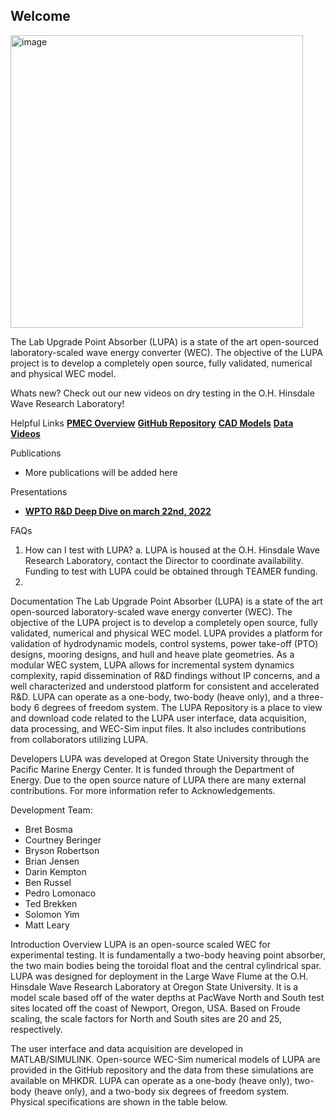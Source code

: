 ## Welcome

<img width="468" alt="image" src="https://user-images.githubusercontent.com/75865953/166865752-c4924ca0-913b-4bd9-9383-e20225a07192.png">

The Lab Upgrade Point Absorber (LUPA) is a state of the art open-sourced laboratory-scaled wave energy converter (WEC). The objective of the LUPA project is to develop a completely open source, fully validated, numerical and physical WEC model. 

Whats new?
Check out our new videos on dry testing in the O.H. Hinsdale Wave Research Laboratory!

Helpful Links
**[PMEC Overview](https://www.pmec.us/testing)**
**[GitHub Repository](https://github.com/PMEC-OSU/LUPA)**
**[CAD Models](https://zenodo.org/)**
**[Data](https://mhkdr.openei.org/)**
**[Videos](https://vimeo.com/user164791676)**

Publications
- More publications will be added here

Presentations
- **[WPTO R&D Deep Dive on march 22nd, 2022](https://youtu.be/gCcAu7H9lQI)**

FAQs
1.	How can I test with LUPA?
a.	LUPA is housed at the O.H. Hinsdale Wave Research Laboratory, contact the Director to coordinate availability. Funding to test with LUPA could be obtained through TEAMER funding.
2.	

Documentation
The Lab Upgrade Point Absorber (LUPA) is a state of the art open-sourced laboratory-scaled wave energy converter (WEC). The objective of the LUPA project is to develop a completely open source, fully validated, numerical and physical WEC model. LUPA provides a platform for validation of hydrodynamic models, control systems, power take-off (PTO) designs, mooring designs, and hull and heave plate geometries. As a modular WEC system, LUPA allows for incremental system dynamics complexity, rapid dissemination of R&D findings without IP concerns, and a well characterized and understood platform for consistent and accelerated R&D. LUPA can operate as a one-body, two-body (heave only), and a three-body 6 degrees of freedom system. The LUPA Repository is a place to view and download code related to the LUPA user interface, data acquisition, data processing, and WEC-Sim input files. It also includes contributions from collaborators utilizing LUPA.

Developers
LUPA was developed at Oregon State University through the Pacific Marine Energy Center. It is funded through the Department of Energy. Due to the open source nature of LUPA there are many external contributions. For more information refer to Acknowledgements.

Development Team:
- Bret Bosma
- Courtney Beringer
- Bryson Robertson
- Brian Jensen
- Darin Kempton
- Ben Russel
- Pedro Lomonaco
- Ted Brekken
- Solomon Yim
- Matt Leary


Introduction
Overview
LUPA is an open-source scaled WEC for experimental testing. It is fundamentally a two-body heaving point absorber, the two main bodies being the toroidal float and the central cylindrical spar. LUPA was designed for deployment in the Large Wave Flume at the O.H. Hinsdale Wave Research Laboratory at Oregon State University. It is a model scale based off of the water depths at PacWave North and South test sites located off the coast of Newport, Oregon, USA. Based on Froude scaling, the scale factors for North and South sites are 20 and 25, respectively.

The user interface and data acquisition are developed in MATLAB/SIMULINK. Open-source WEC-Sim numerical models of LUPA are provided in the GitHub repository and the data from these simulations are available on MHKDR. LUPA can operate as a one-body (heave only), two-body (heave only), and a two-body six degrees of freedom system. Physical specifications are shown in the table below.
